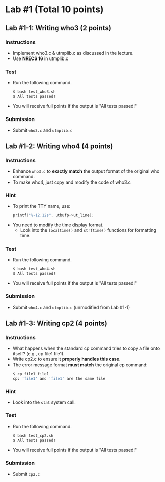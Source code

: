 # Lab #1 (Total 10 points)

## Lab #1-1: Writing who3 (2 points)
### Instructions
- Implement who3.c & utmplib.c as discussed in the lecture.
- Use **NRECS 16** in utmplib.c

### Test
- Run the following command.
    ```sh
    $ bash test_who3.sh
    $ All tests passed!
    ```
- You will receive full points if the output is "All tests passed!"

### Submission
- Submit `who3.c` and `utmplib.c`


## Lab #1-2: Writing who4 (4 points)
### Instructions
- Enhance `who3.c` to **exactly match** the output format of the original who command.
- To make who4, just copy and modify the code of who3.c

### Hint
- To print the TTY name, use:  
    ```C
    printf("%-12.12s", utbufp->ut_line);
    ```
- You need to modify the time display format.
  - Look into the `localtime()` and `strftime()` functions for formatting time.

### Test
- Run the following command.
    ```sh
    $ bash test_who4.sh
    $ All tests passed!
    ```
- You will receive full points if the output is "All tests passed!"

### Submission
- Submit `who4.c` and `utmplib.c` (unmodified from Lab #1-1)


## Lab #1-3: Writing cp2 (4 points)
### Instructions
- What happens when the standard cp command tries to copy a file onto itself? (e.g., cp file1 file1).
- Write cp2.c to ensure it **properly handles this case**.
- The error message format **must match** the original cp command:
    ```sh
    $ cp file1 file1
    cp: 'file1' and 'file1' are the same file
    ```

### Hint
- Look into the `stat` system call.

### Test
- Run the following command.
    ```sh
    $ bash test_cp2.sh
    $ All tests passed!
    ```
- You will receive full points if the output is "All tests passed!"

### Submission
- Submit `cp2.c`
  
